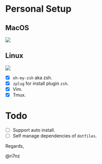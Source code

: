 # Personal Setup 
<p align="center">
    <h2> MacOS </h2>
    <a href="#">
        <img src="https://github.com/ri7nz/.dotifiles/blob/master/sample-mac.png"/>
    </a>
</p>

<p align="center">
    <h2> Linux </h2>
    <a href="#">
        <img src="https://github.com/ri7nz/.dotifiles/blob/master/sample-linux.jpg"/>
    </a>
</p>

- [x] `oh-my-zsh` aka zsh.
- [x] `zplug` for install plugin `zsh`.
- [x] Vim.
- [x] Tmux.

# Todo
- [ ] Support auto install.
- [ ] Self manage dependencies of `dotfiles`.

Regards,

@ri7nz
